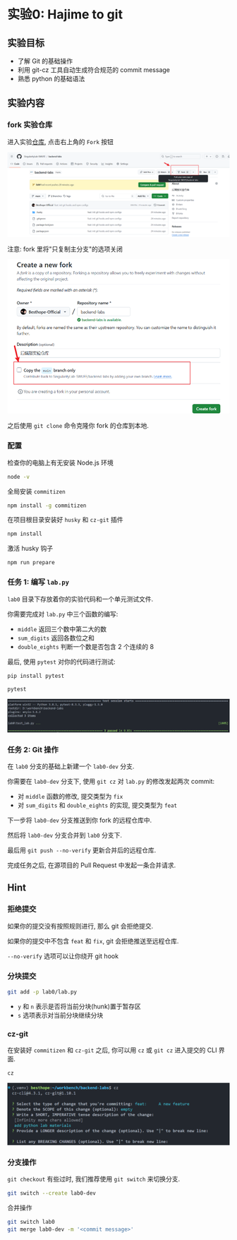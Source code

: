 # 实验0: Hajime to git

## 实验目标

- 了解 Git 的基础操作
- 利用 git-cz 工具自动生成符合规范的 commit message
- 熟悉 python 的基础语法

## 实验内容

### fork 实验仓库

进入实验[仓库](https://github.com/SingularityLab-SWUFE/backend-labs), 点击右上角的 `Fork` 按钮

![fork](images/fork.png)

注意: fork 里将"只复制主分支"的选项关闭

![fork-option](images/fork2.png)

之后使用 `git clone` 命令克隆你 fork 的仓库到本地.

### 配置

检查你的电脑上有无安装 Node.js 环境

```bash
node -v
```

全局安装 `commitizen`

```bash
npm install -g commitizen
```

在项目根目录安装好 `husky` 和 `cz-git` 插件

```bash
npm install
```

激活 husky 钩子

```bash
npm run prepare
```

### 任务 1: 编写 `lab.py`

`lab0` 目录下存放着你的实验代码和一个单元测试文件.

你需要完成对 `lab.py` 中三个函数的编写:

- `middle` 返回三个数中第二大的数
- `sum_digits` 返回各数位之和
- `double_eights` 判断一个数是否包含 2 个连续的 8

最后, 使用 `pytest` 对你的代码进行测试:

```bash
pip install pytest
```

```bash
pytest
```

![pytest](images/pytest.png)

### 任务 2: Git 操作

在 `lab0` 分支的基础上新建一个 `lab0-dev` 分支.

你需要在 `lab0-dev` 分支下, 使用 `git cz` 对 `lab.py` 的修改发起两次 commit:

- 对 `middle` 函数的修改, 提交类型为 `fix`
- 对 `sum_digits` 和 `double_eights` 的实现, 提交类型为 `feat`

下一步将 `lab0-dev` 分支推送到你 fork 的远程仓库中.

然后将 `lab0-dev` 分支合并到 `lab0` 分支下.

最后用 `git push --no-verify` 更新合并后的远程仓库.

完成任务之后, 在源项目的 Pull Request 中发起一条合并请求.

## Hint

### 拒绝提交

如果你的提交没有按照规则进行, 那么 git 会拒绝提交.

如果你的提交中不包含 `feat` 和 `fix`, git 会拒绝推送至远程仓库.

`--no-verify` 选项可以让你绕开 git hook

### 分块提交

```bash
git add -p lab0/lab.py
```

- `y` 和 `n` 表示是否将当前分块(hunk)置于暂存区
- `s` 选项表示对当前分块继续分块

### cz-git

在安装好 `commitizen` 和 `cz-git` 之后, 你可以用 `cz` 或 `git cz` 进入提交的 CLI 界面.

```bash
cz
```

![cz git](images/cz.png)

### 分支操作

`git checkout` 有些过时, 我们推荐使用 `git switch` 来切换分支.

```bash
git switch --create lab0-dev
```

合并操作

```bash
git switch lab0
git merge lab0-dev -m '<commit message>'
```
